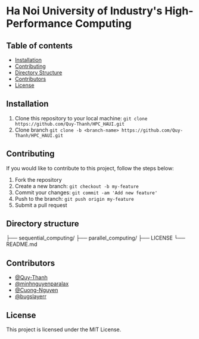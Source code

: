 # Ha Noi University of Industry's High-Performance Computing

## Table of contents

- [Installation](#Installation)
- [Contributing](#Contributing)
- [Directory Structure](#Directory-structure)
- [Contributors](#Contributors)
- [License](#License)

## Installation

1. Clone this repository to your local machine: `git clone https://github.com/Quy-Thanh/HPC_HAUI.git`
2. Clone branch `git clone -b <branch-name> https://github.com/Quy-Thanh/HPC_HAUI.git`

## Contributing

If you would like to contribute to this project, follow the steps below:

1. Fork the repository
2. Create a new branch: `git checkout -b my-feature`
3. Commit your changes: `git commit -am 'Add new feature'`
4. Push to the branch: `git push origin my-feature`
5. Submit a pull request

## Directory structure

├── sequential_computing/
├── parallel_computing/
├── LICENSE
└── README.md

## Contributors

- [@Quy-Thanh](https://github.com/Quy-Thanh)
- [@minhnguyenparalax](https://github.com/minhnguyenparalax)
- [@Cuong-Nguyen](https://github.com/nguyenduccuongvpl)
- [@bugslayerr](https://github.com/bugslayerr)


## License

This project is licensed under the MIT License.